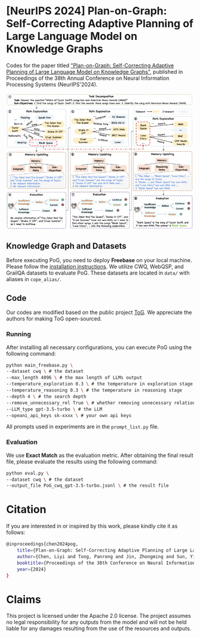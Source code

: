 # [NeurIPS 2024] Plan-on-Graph: Self-Correcting Adaptive Planning of Large Language Model on Knowledge Graphs

Codes for the paper titled ["Plan-on-Graph: Self-Correcting Adaptive Planning of Large Language Model on Knowledge Graphs"](https://arxiv.org/pdf/2410.23875), published in Proceedings of the 38th Annual Conference on Neural Information Processing Systems (NeurIPS'2024).

![image](assets/PoG_framework.jpg)


## Knowledge Graph and Datasets
Before executing PoG, you need to deploy **Freebase** on your local machine. Please follow the [installation instructions](https://github.com/GasolSun36/ToG/tree/main/Freebase).
We utilize CWQ, WebQSP, and GrailQA datasets to evaluate PoG. These datasets are located in `data/` with aliases in `cope_alias/`.

## Code
Our codes are modified based on the public project [ToG](https://github.com/GasolSun36/ToG). We appreciate the authors for making ToG open-sourced. 

### Running
After installing all necessary configurations, you can execute PoG using the following command:
```sh
python main_freebase.py \  
--dataset cwq \ # the dataset
--max_length 4096 \ # the max length of LLMs output
--temperature_exploration 0.3 \ # the temperature in exploration stage
--temperature_reasoning 0.3 \ # the temperature in reasoning stage
--depth 4 \ # the search depth
--remove_unnecessary_rel True \ # whether removing unnecessary relations
--LLM_type gpt-3.5-turbo \ # the LLM
--opeani_api_keys sk-xxxx \ # your own api keys
```
All prompts used in experiments are in the `prompt_list.py` file.

### Evaluation
We use **Exact Match** as the evaluation metric. After obtaining the final result file, please evaluate the results using the following command:

```sh
python eval.py \  
--dataset cwq \ # the dataset
--output_file PoG_cwq_gpt-3.5-turbo.jsonl \ # the result file
```


# Citation
If you are interested in or inspired by this work, please kindly cite it as follows:
```sh
@inproceedings{chen2024pog,
	title={Plan-on-Graph: Self-Correcting Adaptive Planning of Large Language Model on Knowledge Graphs},
	author={Chen, Liyi and Tong, Panrong and Jin, Zhongming and Sun, Ying and Ye, Jieping and Xiong, Hui},
	booktitle={Proceedings of the 38th Conference on Neural Information Processing Systems},
	year={2024}
}
```


# Claims
This project is licensed under the Apache 2.0 license. The project assumes no legal responsibility for any outputs from the model and will not be held liable for any damages resulting from the use of the resources and outputs.


